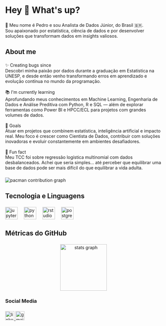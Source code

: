 <h1 align="left">Hey 👋 What's up?</h1>

###

<p align="left">👋 Meu nome é Pedro e sou Analista de Dados Júnior, do Brasil 🇧🇷.  <br>Sou apaixonado por estatística, ciência de dados e por desenvolver soluções que transformam dados em insights valiosos.</p>

###

<h2 align="left">About me</h2>

###

<p align="left">✨ Creating bugs since<br>Descobri minha paixão por dados durante a graduação em Estatística na UNESP, e desde então venho transformando erros em aprendizado e evolução contínua no mundo da programação.<br><br>📚 I'm currently learning<br>Aprofundando meus conhecimentos em Machine Learning, Engenharia de Dados e Análise Preditiva com Python, R e SQL — além de explorar ferramentas como Power BI e HPCC/ECL para projetos com grandes volumes de dados.<br><br>🎯 Goals<br>Atuar em projetos que combinem estatística, inteligência artificial e impacto real. Meu foco é crescer como Cientista de Dados, contribuir com soluções inovadoras e evoluir constantemente em ambientes desafiadores.<br><br>🎲 Fun fact<br>Meu TCC foi sobre regressão logística multinomial com dados desbalanceados. Achei que seria simples... até perceber que equilibrar uma base de dados pode ser mais difícil do que equilibrar a vida adulta.</p>

###

<picture>
  <source media="(prefers-color-scheme: dark)" srcset="https://raw.githubusercontent.com/PedroHenriqueGoncalves/PedroHenriqueGoncalves/output/pacman-contribution-graph-dark.svg">
  <source media="(prefers-color-scheme: light)" srcset="https://raw.githubusercontent.com/PedroHenriqueGoncalves/PedroHenriqueGoncalves/output/pacman-contribution-graph.svg">
  <img alt="pacman contribution graph" src="https://raw.githubusercontent.com/PedroHenriqueGoncalves/PedroHenriqueGoncalves/output/pacman-contribution-graph.svg">
</picture>

###

<h2 align="left">Tecnologia e Linguagens</h2>

###

<div align="left">
  <img src="https://cdn.jsdelivr.net/gh/devicons/devicon/icons/jupyter/jupyter-original.svg" height="40" alt="jupyter logo"  />
  <img width="12" />
  <img src="https://cdn.jsdelivr.net/gh/devicons/devicon/icons/python/python-original.svg" height="40" alt="python logo"  />
  <img width="12" />
  <img src="https://cdn.jsdelivr.net/gh/devicons/devicon/icons/rstudio/rstudio-original.svg" height="40" alt="rstudio logo"  />
  <img width="12" />
  <img src="https://cdn.jsdelivr.net/gh/devicons/devicon/icons/postgresql/postgresql-original.svg" height="40" alt="postgresql logo"  />
</div>

###

<h2 align="left">Métricas do GitHub</h2>

###

<div align="center">
  <img src="https://github-readme-stats.vercel.app/api?username=PedroHenriqueGoncalves&hide_title=false&hide_rank=false&show_icons=true&include_all_commits=true&count_private=true&disable_animations=false&theme=dracula&locale=en&hide_border=false&order=1" height="150" alt="stats graph"  />
</div>

###

<h3 align="left">Social Media</h3>

###

<div align="left">
  <a href="https://www.linkedin.com/in/pedro-hen-goncalves/" target="_blank">
    <img src="https://img.shields.io/static/v1?message=LinkedIn&logo=linkedin&label=&color=0077B5&logoColor=white&labelColor=&style=plastic" height="29" alt="linkedin logo"  />
  </a>
  <a href="peherinquegs10@gmail.com" target="_blank">
    <img src="https://img.shields.io/static/v1?message=Gmail&logo=gmail&label=&color=D14836&logoColor=white&labelColor=&style=plastic" height="29" alt="gmail logo"  />
  </a>
</div>

###
